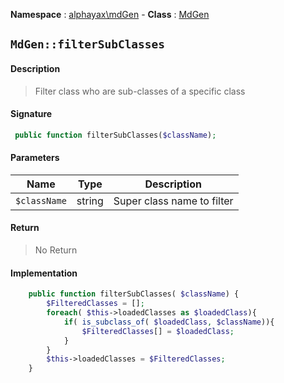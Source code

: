 **Namespace**  : [alphayax\mdGen](../__NAMESPACE__.md) -
**Class** : [MdGen](__CLASS__.md)

## `MdGen::filterSubClasses`

#### Description

> Filter class who are sub-classes of a specific class

#### Signature

```php
 public function filterSubClasses($className);
```

#### Parameters

| Name | Type | Description |
|---|---|---|
| `$className` | string | Super class name to filter |

#### Return

> No Return

#### Implementation

```php
    public function filterSubClasses( $className) {
        $FilteredClasses = [];
        foreach( $this->loadedClasses as $loadedClass){
            if( is_subclass_of( $loadedClass, $className)){
                $FilteredClasses[] = $loadedClass;
            }
        }
        $this->loadedClasses = $FilteredClasses;
    }

```
